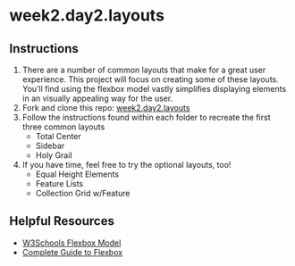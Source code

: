 # week2.day2.layouts

## Instructions
1. There are a number of common layouts that make for a great user experience. This project will focus on creating some of these layouts. You’ll find using the flexbox model vastly simplifies displaying elements in an visually appealing way for the user.
2. Fork and clone this repo: [week2.day2.layouts](https://github.com/AllStarCodeOrg/week2.day2.layouts)
3. Follow the instructions found within each folder to recreate the first three common layouts
   - Total Center
   - Sidebar
   - Holy Grail
4. If you have time, feel free to try the optional layouts, too!
   - Equal Height Elements
   - Feature Lists
   - Collection Grid w/Feature

## Helpful Resources
- [W3Schools Flexbox Model](https://www.w3schools.com/css/css3_flexbox.asp)
- [Complete Guide to Flexbox](https://css-tricks.com/snippets/css/a-guide-to-flexbox/)


